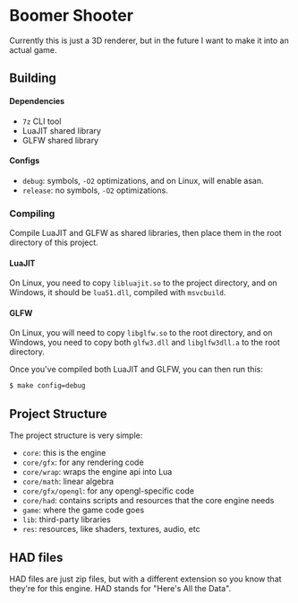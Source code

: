 # Boomer Shooter
Currently this is just a 3D renderer, but in the future I want to make it into an actual game.

## Building
#### Dependencies
- `7z` CLI tool
- LuaJIT shared library
- GLFW shared library
#### Configs
- `debug`: symbols, `-O2` optimizations, and on Linux, will enable asan.
- `release`: no symbols, `-O2` optimizations.
### Compiling
Compile LuaJIT and GLFW as shared libraries, then place them in the root
directory of this project.

#### LuaJIT
On Linux, you need to copy `libluajit.so` to the project directory, and on
Windows, it should be `lua51.dll`, compiled with `msvcbuild`.
#### GLFW
On Linux, you will need to copy `libglfw.so` to the root directory, and on 
Windows, you need to copy both `glfw3.dll` and `libglfw3dll.a` to the
root directory.

Once you've compiled both LuaJIT and GLFW, you can then run this:
```bash
$ make config=debug
```
## Project Structure
The project structure is very simple:
- `core`: this is the engine
- `core/gfx`: for any rendering code
- `core/wrap`: wraps the engine api into Lua
- `core/math`: linear algebra
- `core/gfx/opengl`: for any opengl-specific code
- `core/had`: contains scripts and resources that the core engine needs
- `game`: where the game code goes
- `lib`: third-party libraries
- `res`: resources, like shaders, textures, audio, etc
## HAD files
HAD files are just zip files, but with a different extension so you know that
they're for this engine. HAD stands for "Here's All the Data".
